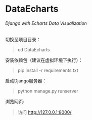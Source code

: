 # DataEcharts
###### Django with Echarts Data Visualization

切换至项目目录：
>cd DataEcharts

安装依赖包（建议在虚拟环境下执行）：
>pip install -r requirements.txt

启动Django服务器：
>python manage.py runserver

浏览网页:
>访问 <http://127.0.0.1:8000/>